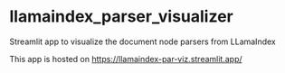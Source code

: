 # llamaindex_parser_visualizer
Streamlit app to visualize the document node parsers from LLamaIndex 

This app is hosted on https://llamaindex-par-viz.streamlit.app/
